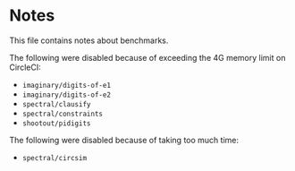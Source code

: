 # Notes

This file contains notes about benchmarks.

The following were disabled because of exceeding the 4G memory limit on CircleCI:

- `imaginary/digits-of-e1`
- `imaginary/digits-of-e2`
- `spectral/clausify`
- `spectral/constraints`
- `shootout/pidigits`

The following were disabled because of taking too much time:
- `spectral/circsim`
